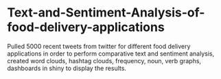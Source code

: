 # Text-and-Sentiment-Analysis-of-food-delivery-applications
 Pulled 5000 recent tweets from twitter for different food delivery applications in order to perform comparative text and sentiment analysis, created word clouds, hashtag clouds, frequency, noun, verb graphs, dashboards in shiny to display the results. 
